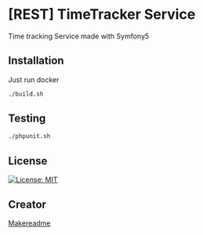 # [REST] TimeTracker Service

Time tracking Service made with Symfony5

## Installation

Just run docker

```bash
./build.sh
```

## Testing

```bash
./phpunit.sh
```

## License
[![License: MIT](https://img.shields.io/badge/License-MIT-green.svg)](https://opensource.org/licenses/MIT)

## Creator
[Makereadme](https://www.makeareadme.com/)



